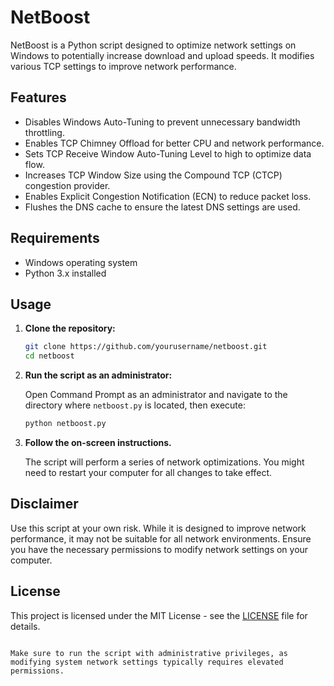 # NetBoost

NetBoost is a Python script designed to optimize network settings on Windows to potentially increase download and upload speeds. It modifies various TCP settings to improve network performance.

## Features

- Disables Windows Auto-Tuning to prevent unnecessary bandwidth throttling.
- Enables TCP Chimney Offload for better CPU and network performance.
- Sets TCP Receive Window Auto-Tuning Level to high to optimize data flow.
- Increases TCP Window Size using the Compound TCP (CTCP) congestion provider.
- Enables Explicit Congestion Notification (ECN) to reduce packet loss.
- Flushes the DNS cache to ensure the latest DNS settings are used.

## Requirements

- Windows operating system
- Python 3.x installed

## Usage

1. **Clone the repository:**

   ```bash
   git clone https://github.com/yourusername/netboost.git
   cd netboost
   ```

2. **Run the script as an administrator:**

   Open Command Prompt as an administrator and navigate to the directory where `netboost.py` is located, then execute:

   ```bash
   python netboost.py
   ```

3. **Follow the on-screen instructions.**

   The script will perform a series of network optimizations. You might need to restart your computer for all changes to take effect.

## Disclaimer

Use this script at your own risk. While it is designed to improve network performance, it may not be suitable for all network environments. Ensure you have the necessary permissions to modify network settings on your computer.

## License

This project is licensed under the MIT License - see the [LICENSE](LICENSE) file for details.
```

Make sure to run the script with administrative privileges, as modifying system network settings typically requires elevated permissions.